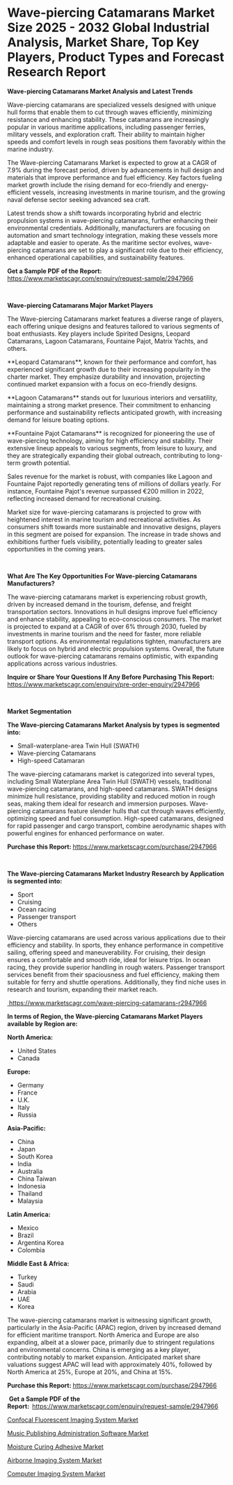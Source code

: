 <p><h1>Wave-piercing Catamarans Market Size 2025 - 2032 Global Industrial Analysis, Market Share, Top Key Players, Product Types and Forecast Research Report</h1></p><p><strong>Wave-piercing Catamarans Market Analysis and Latest Trends</strong></p>
<p><p>Wave-piercing catamarans are specialized vessels designed with unique hull forms that enable them to cut through waves efficiently, minimizing resistance and enhancing stability. These catamarans are increasingly popular in various maritime applications, including passenger ferries, military vessels, and exploration craft. Their ability to maintain higher speeds and comfort levels in rough seas positions them favorably within the marine industry.</p><p>The Wave-piercing Catamarans Market is expected to grow at a CAGR of 7.9% during the forecast period, driven by advancements in hull design and materials that improve performance and fuel efficiency. Key factors fueling market growth include the rising demand for eco-friendly and energy-efficient vessels, increasing investments in marine tourism, and the growing naval defense sector seeking advanced sea craft.</p><p>Latest trends show a shift towards incorporating hybrid and electric propulsion systems in wave-piercing catamarans, further enhancing their environmental credentials. Additionally, manufacturers are focusing on automation and smart technology integration, making these vessels more adaptable and easier to operate. As the maritime sector evolves, wave-piercing catamarans are set to play a significant role due to their efficiency, enhanced operational capabilities, and sustainability features.</p></p>
<p><strong>Get a Sample PDF of the Report:&nbsp;</strong> <a href="https://www.marketscagr.com/enquiry/request-sample/2947966?utm_campaign=2095&utm_medium=2&utm_source=Github&utm_content=ia&utm_term=12032025&utm_id=wave-piercing-catamarans">https://www.marketscagr.com/enquiry/request-sample/2947966</a></p>
<p>&nbsp;</p>
<p><strong>Wave-piercing Catamarans Major Market Players</strong></p>
<p><p>The Wave-piercing Catamarans market features a diverse range of players, each offering unique designs and features tailored to various segments of boat enthusiasts. Key players include Spirited Designs, Leopard Catamarans, Lagoon Catamarans, Fountaine Pajot, Matrix Yachts, and others. </p><p>**Leopard Catamarans**, known for their performance and comfort, has experienced significant growth due to their increasing popularity in the charter market. They emphasize durability and innovation, projecting continued market expansion with a focus on eco-friendly designs.</p><p>**Lagoon Catamarans** stands out for luxurious interiors and versatility, maintaining a strong market presence. Their commitment to enhancing performance and sustainability reflects anticipated growth, with increasing demand for leisure boating options.</p><p>**Fountaine Pajot Catamarans** is recognized for pioneering the use of wave-piercing technology, aiming for high efficiency and stability. Their extensive lineup appeals to various segments, from leisure to luxury, and they are strategically expanding their global outreach, contributing to long-term growth potential.</p><p>Sales revenue for the market is robust, with companies like Lagoon and Fountaine Pajot reportedly generating tens of millions of dollars yearly. For instance, Fountaine Pajot's revenue surpassed €200 million in 2022, reflecting increased demand for recreational cruising.</p><p>Market size for wave-piercing catamarans is projected to grow with heightened interest in marine tourism and recreational activities. As consumers shift towards more sustainable and innovative designs, players in this segment are poised for expansion. The increase in trade shows and exhibitions further fuels visibility, potentially leading to greater sales opportunities in the coming years.</p></p>
<p>&nbsp;</p>
<p><strong>What Are The Key Opportunities For Wave-piercing Catamarans Manufacturers?</strong></p>
<p><p>The wave-piercing catamarans market is experiencing robust growth, driven by increased demand in the tourism, defense, and freight transportation sectors. Innovations in hull designs improve fuel efficiency and enhance stability, appealing to eco-conscious consumers. The market is projected to expand at a CAGR of over 6% through 2030, fueled by investments in marine tourism and the need for faster, more reliable transport options. As environmental regulations tighten, manufacturers are likely to focus on hybrid and electric propulsion systems. Overall, the future outlook for wave-piercing catamarans remains optimistic, with expanding applications across various industries.</p></p>
<p><strong>Inquire or Share Your Questions If Any Before Purchasing This Report:</strong> <a href="https://www.marketscagr.com/enquiry/pre-order-enquiry/2947966?utm_campaign=2095&utm_medium=2&utm_source=Github&utm_content=ia&utm_term=12032025&utm_id=wave-piercing-catamarans">https://www.marketscagr.com/enquiry/pre-order-enquiry/2947966</a></p>
<p>&nbsp;</p>
<p><strong>Market Segmentation</strong></p>
<p><strong>The Wave-piercing Catamarans Market Analysis by types is segmented into:</strong></p>
<p><ul><li>Small-waterplane-area Twin Hull (SWATH)</li><li>Wave-piercing Catamarans</li><li>High-speed Catamaran</li></ul></p>
<p><p>The wave-piercing catamarans market is categorized into several types, including Small Waterplane Area Twin Hull (SWATH) vessels, traditional wave-piercing catamarans, and high-speed catamarans. SWATH designs minimize hull resistance, providing stability and reduced motion in rough seas, making them ideal for research and immersion purposes. Wave-piercing catamarans feature slender hulls that cut through waves efficiently, optimizing speed and fuel consumption. High-speed catamarans, designed for rapid passenger and cargo transport, combine aerodynamic shapes with powerful engines for enhanced performance on water.</p></p>
<p><strong>Purchase this Report:&nbsp;</strong><a href="https://www.marketscagr.com/purchase/2947966?utm_campaign=2095&utm_medium=2&utm_source=Github&utm_content=ia&utm_term=12032025&utm_id=wave-piercing-catamarans">https://www.marketscagr.com/purchase/2947966</a></p>
<p>&nbsp;</p>
<p><strong>The Wave-piercing Catamarans Market Industry Research by Application is segmented into:</strong></p>
<p><ul><li>Sport</li><li>Cruising</li><li>Ocean racing</li><li>Passenger transport</li><li>Others</li></ul></p>
<p><p>Wave-piercing catamarans are used across various applications due to their efficiency and stability. In sports, they enhance performance in competitive sailing, offering speed and maneuverability. For cruising, their design ensures a comfortable and smooth ride, ideal for leisure trips. In ocean racing, they provide superior handling in rough waters. Passenger transport services benefit from their spaciousness and fuel efficiency, making them suitable for ferry and shuttle operations. Additionally, they find niche uses in research and tourism, expanding their market reach.</p></p>
<p><a href="https://www.marketscagr.com/wave-piercing-catamarans-r2947966?utm_campaign=2095&utm_medium=2&utm_source=Github&utm_content=ia&utm_term=12032025&utm_id=wave-piercing-catamarans">&nbsp;https://www.marketscagr.com/wave-piercing-catamarans-r2947966</a></p>
<p><strong>In terms of Region, the Wave-piercing Catamarans Market Players available by Region are:</strong></p>
<p>
    <p> <strong> North America: </strong>
        <ul>
            <li>United States</li>
            <li>Canada</li>
        </ul>
        </p> 
    <p> <strong> Europe: </strong>
        <ul>
            <li>Germany</li>
            <li>France</li>
            <li>U.K.</li>
            <li>Italy</li>
            <li>Russia</li>
        </ul>
        </p> 
    <p> <strong> Asia-Pacific: </strong>
        <ul>
            <li>China</li>
            <li>Japan</li>
            <li>South Korea</li>
            <li>India</li>
            <li>Australia</li>
            <li>China Taiwan</li>
            <li>Indonesia</li>
            <li>Thailand</li>
            <li>Malaysia</li>
        </ul>
        </p> 
    <p> <strong> Latin America: </strong>
        <ul>
            <li>Mexico</li>
            <li>Brazil</li>
            <li>Argentina Korea</li>
            <li>Colombia</li>
        </ul>
        </p> 
    <p> <strong> Middle East & Africa: </strong>
        <ul>
            <li>Turkey</li>
            <li>Saudi</li>
            <li>Arabia</li>
            <li>UAE</li>
            <li>Korea</li>
        </ul>
    </p>
    </p>
<p><p>The wave-piercing catamarans market is witnessing significant growth, particularly in the Asia-Pacific (APAC) region, driven by increased demand for efficient maritime transport. North America and Europe are also expanding, albeit at a slower pace, primarily due to stringent regulations and environmental concerns. China is emerging as a key player, contributing notably to market expansion. Anticipated market share valuations suggest APAC will lead with approximately 40%, followed by North America at 25%, Europe at 20%, and China at 15%.</p></p>
<p><strong>Purchase this Report: </strong><a href="https://www.marketscagr.com/purchase/2947966?utm_campaign=2095&utm_medium=2&utm_source=Github&utm_content=ia&utm_term=12032025&utm_id=wave-piercing-catamarans">https://www.marketscagr.com/purchase/2947966</a></p>
<p>&nbsp;<strong>Get a Sample PDF of the Report:&nbsp;&nbsp;</strong><a href="https://www.marketscagr.com/enquiry/request-sample/2947966?utm_campaign=2095&utm_medium=2&utm_source=Github&utm_content=ia&utm_term=12032025&utm_id=wave-piercing-catamarans">https://www.marketscagr.com/enquiry/request-sample/2947966</a></p>
<p><strong></strong></p>
<p><p><a href="https://github.com/ardgenoud/Market-Research-Report-List-1/blob/main/confocal-fluorescent-imaging-system-market.md?utm_campaign=2095&utm_medium=2&utm_source=Github&utm_content=ia&utm_term=12032025&utm_id=wave-piercing-catamarans">Confocal Fluorescent Imaging System Market</a></p><p><a href="https://github.com/benasjuettk3/Market-Research-Report-List-1/blob/main/music-publishing-administration-software-market.md?utm_campaign=2095&utm_medium=2&utm_source=Github&utm_content=ia&utm_term=12032025&utm_id=wave-piercing-catamarans">Music Publishing Administration Software Market</a></p><p><a href="https://github.com/cingozascard/Market-Research-Report-List-1/blob/main/moisture-curing-adhesive-market.md?utm_campaign=2095&utm_medium=2&utm_source=Github&utm_content=ia&utm_term=12032025&utm_id=wave-piercing-catamarans">Moisture Curing Adhesive Market</a></p><p><a href="https://github.com/akitamegge65/Market-Research-Report-List-1/blob/main/airborne-imaging-system-market.md?utm_campaign=2095&utm_medium=2&utm_source=Github&utm_content=ia&utm_term=12032025&utm_id=wave-piercing-catamarans">Airborne Imaging System Market</a></p><p><a href="https://github.com/gauldvikerm6/Market-Research-Report-List-1/blob/main/computer-imaging-system-market.md?utm_campaign=2095&utm_medium=2&utm_source=Github&utm_content=ia&utm_term=12032025&utm_id=wave-piercing-catamarans">Computer Imaging System Market</a></p></p>